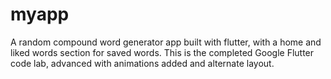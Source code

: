 # myapp

A random compound word generator app built with flutter, with a home and liked words section for saved words. This is the completed Google Flutter code lab, advanced with animations added and alternate layout.
